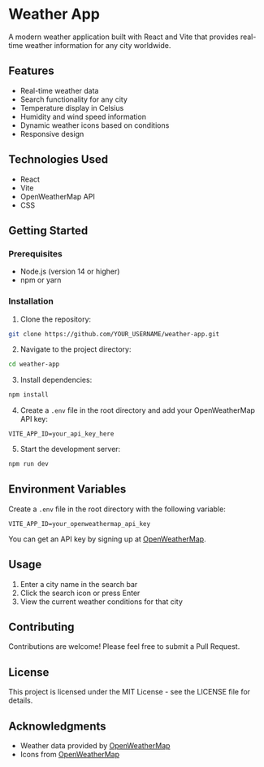# Weather App

A modern weather application built with React and Vite that provides real-time weather information for any city worldwide.

## Features

- Real-time weather data
- Search functionality for any city
- Temperature display in Celsius
- Humidity and wind speed information
- Dynamic weather icons based on conditions
- Responsive design

## Technologies Used

- React
- Vite
- OpenWeatherMap API
- CSS

## Getting Started

### Prerequisites

- Node.js (version 14 or higher)
- npm or yarn

### Installation

1. Clone the repository:
```bash
git clone https://github.com/YOUR_USERNAME/weather-app.git
```

2. Navigate to the project directory:
```bash
cd weather-app
```

3. Install dependencies:
```bash
npm install
```

4. Create a `.env` file in the root directory and add your OpenWeatherMap API key:
```
VITE_APP_ID=your_api_key_here
```

5. Start the development server:
```bash
npm run dev
```

## Environment Variables

Create a `.env` file in the root directory with the following variable:

```
VITE_APP_ID=your_openweathermap_api_key
```

You can get an API key by signing up at [OpenWeatherMap](https://openweathermap.org/api).

## Usage

1. Enter a city name in the search bar
2. Click the search icon or press Enter
3. View the current weather conditions for that city

## Contributing

Contributions are welcome! Please feel free to submit a Pull Request.

## License

This project is licensed under the MIT License - see the LICENSE file for details.

## Acknowledgments

- Weather data provided by [OpenWeatherMap](https://openweathermap.org/)
- Icons from [OpenWeatherMap](https://openweathermap.org/weather-conditions)
